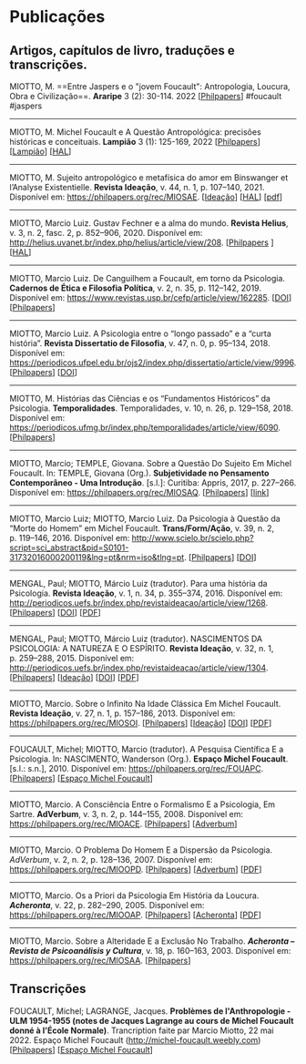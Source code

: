 # Publicações

## Artigos, capítulos de livro, traduções e transcrições.

<div class="warning" markdown="1">

MIOTTO, M. ==Entre Jaspers e o "jovem Foucault": Antropologia, Loucura, Obra e Civilização==. **Araripe** 3 (2): 30-114. 2022 [[Philpapers](https://philpapers.org/rec/MIOEJE)] #foucault #jaspers

</div>

---

<div class="danger" markdown="1">

MIOTTO, M. Michel Foucault e A Questão Antropológica: precisões históricas e conceituais. **Lampião** 3 (1): 125-169, 2022 [[Philpapers](https://philpapers.org/rec/MIOMFE)] [[Lampião](https://www.seer.ufal.br/index.php/lampiao/article/view/15622)]  [[HAL](https://hal.science/hal-04119186)]

</div>

---

<div class="info" markdown="1">

MIOTTO, M. Sujeito antropológico e metafísica do amor em Binswanger et l’Analyse Existentielle. **Revista Ideação**, v. 44, n. 1, p. 107–140, 2021. Disponível em: <https://philpapers.org/rec/MIOSAE>. [[Ideação](http://periodicos.uefs.br/index.php/revistaideacao/article/view/7649)] [[HAL](https://hal.archives-ouvertes.fr/hal-03480835)] [[pdf](https://askesis.hypotheses.org/files/2021/12/Miotto-Sujeito-antropologico-e-metafisica-do-amor-em-Binswanger-et-l-Analyse-Existentielle.pdf)]

</div>

---

<div class="sucess" markdown="1">

MIOTTO, Marcio Luiz. Gustav Fechner e a alma do mundo. **Revista Helius**, v. 3, n. 2, fasc. 2, p. 852–906, 2020. Disponível em: <http://helius.uvanet.br/index.php/helius/article/view/208>. [[Philpapers](https://philpapers.org/rec/MIOGFE) ] [[HAL](https://hal.archives-ouvertes.fr/hal-03182830)]

</div>

---

MIOTTO, Marcio Luiz. De Canguilhem a Foucault, em torno da Psicologia. **Cadernos de Ética e Filosofia Política**, v. 2, n. 35, p. 112–142, 2019. Disponível em: <https://www.revistas.usp.br/cefp/article/view/162285>. [[DOI](https://doi.org/10.11606/issn.1517-0128.v2i35p112-142)] [[Philpapers](https://philpapers.org/rec/MIODCA)]

---

MIOTTO, Marcio Luiz. A Psicologia entre o “longo passado” e a “curta história”. **Revista Dissertatio de Filosofia**, v. 47, n. 0, p. 95–134, 2018. Disponível em: <https://periodicos.ufpel.edu.br/ojs2/index.php/dissertatio/article/view/9996>. [[Philpapers](https://philpapers.org/rec/LUIAPE)] [[DOI](http://dx.doi.org/10.15210/dissertatio.v47i0.9996)]

---

MIOTTO, M. Histórias das Ciências e os “Fundamentos Históricos” da Psicologia. **Temporalidades**. Temporalidades, v. 10, n. 26, p. 129–158, 2018. Disponível em: <https://periodicos.ufmg.br/index.php/temporalidades/article/view/6090>. [[Philpapers](https://philpapers.org/rec/LUIHDC)]

---

MIOTTO, Marcio; TEMPLE, Giovana. Sobre a Questão Do Sujeito Em Michel Foucault. In: TEMPLE, Giovana (Org.). **Subjetividade no Pensamento Contemporâneo - Uma Introdução**. [s.l.]: Curitiba: Appris, 2017, p. 227–266. Disponível em: <https://philpapers.org/rec/MIOSAQ>. [[Philpapers](https://philpapers.org/rec/MIOSAQ)] [[link](https://www.editoraappris.com.br/produto/1947-subjetividade-no-pensamento-do-sculo-xx-uma-introduo)]

---

MIOTTO, Marcio Luiz; MIOTTO, Marcio Luiz. Da Psicologia à Questão da “Morte do Homem” em Michel Foucault. **Trans/Form/Ação**, v. 39, n. 2, p. 119–146, 2016. Disponível em: <http://www.scielo.br/scielo.php?script=sci_abstract&pid=S0101-31732016000200119&lng=pt&nrm=iso&tlng=pt>. [[Philpapers](https://philpapers.org/rec/MIODP)] [[DOI](http://dx.doi.org/10.1590/s0101-31732016000200007)]

---

MENGAL, Paul; MIOTTO, Márcio Luiz (tradutor). Para uma história da Psicologia. **Revista Ideação**, v. 1, n. 34, p. 355–374, 2016. Disponível em: <http://periodicos.uefs.br/index.php/revistaideacao/article/view/1268>. [[Philpapers](https://philpapers.org/rec/MENPUH)] [[DOI](http://dx.doi.org/10.13102/ideac.v1i34.1268)] [[PDF](https://askesis.hypotheses.org/mengal-para-uma-historia-da-psicologia-miotto-trad-ideacao-n34_jul_dez2016)]

---

MENGAL, Paul; MIOTTO, Márcio Luiz (tradutor). NASCIMENTOS DA PSICOLOGIA: A NATUREZA E O ESPÍRITO. **Revista Ideação**, v. 32, n. 1, p. 259–288, 2015. Disponível em: <http://periodicos.uefs.br/index.php/revistaideacao/article/view/1304>. [[Philpapers](https://philpapers.org/rec/MENNDP-3)] [[Ideação](http://periodicos.uefs.br/index.php/revistaideacao/article/view/1304)] [[DOI](http://dx.doi.org/10.13102/ideac.v1i32.1304)] [[PDF](https://askesis.hypotheses.org/files/2020/11/Mengal-Nascimentos-da-Psicologia-A-Natureza-e-o-Espirito-Miotto-tradutor.pdf)]

---

MIOTTO, Marcio. Sobre o Infinito Na Idade Clássica Em Michel Foucault. **Revista Ideação**, v. 27, n. 1, p. 157–186, 2013. Disponível em: <https://philpapers.org/rec/MIOSOI>. [[Philpapers](https://philpapers.org/rec/MIOSOI)] [[Ideação](http://periodicos.uefs.br/index.php/revistaideacao/issue/view/55)] [[DOI](http://dx.doi.org/10.13102/ideac.v1i27)] [[PDF](https://askesis.hypotheses.org/files/2020/11/Miotto-Sobre-o-infinito-na-Idade-Classica-em-Michel-Foucault-Ideacao-27-2013.pdf)]

---

FOUCAULT, Michel; MIOTTO, Marcio (tradutor). A Pesquisa Científica E a Psicologia. In: NASCIMENTO, Wanderson (Org.). **Espaço Michel Foucault**. [s.l.: s.n.], 2010. Disponível em: <https://philpapers.org/rec/FOUAPC>. [[Philpapers](https://philpapers.org/rec/FOUAPC)] [[Espaço Michel Foucault](http://michel-foucault.weebly.com/textos.html)]

---

MIOTTO, Marcio. A Consciência Entre o Formalismo E a Psicologia, Em Sartre. **AdVerbum**, v. 3, n. 2, p. 144–155, 2008. Disponível em: <https://philpapers.org/rec/MIOACE>. [[Philpapers](https://philpapers.org/rec/MIOACE)] [[Adverbum](http://www.psicanaliseefilosofia.com.br/adverbum/artigospublicados.html)]

---

MIOTTO, Marcio. O Problema Do Homem E a Dispersão da Psicologia. *AdVerbum*, v. 2, n. 2, p. 128–136, 2007. Disponível em: <https://philpapers.org/rec/MIOOPD>. [[Philpapers](https://philpapers.org/rec/MIOOPD)] [[Adverbum](http://geocities.ws/askesis/O%20problema%20do%20Homem%20e%20a%20dispersão%20da%20Psicologia%20AdVerbum%202%20%282%29:%20128-136.%202007.)] [[PDF](https://askesis.hypotheses.org/files/2020/11/Miotto-O-problema-do-Homem-e-a-Dispersao-da-Psicologia-Adverbum-2007.pdf)] 

---

MIOTTO, Marcio. Os a Priori da Psicologia Em História da Loucura. ***Acheronta***, v. 22, p. 282–290, 2005. Disponível em: <https://philpapers.org/rec/MIOOAP>. [[Philpapers](https://philpapers.org/rec/MIOOAP)] [[Acheronta](http://www.acheronta.org/acheronta22/miotto.htm)] [[PDF](https://askesis.hypotheses.org/miotto-os-a-priori-da-psicologia-em-historia-da-loucura-acheronta-22-2005)]

---

MIOTTO, Marcio. Sobre a Alteridade E a Exclusão No Trabalho. ***Acheronta – Revista de Psicoanálisis y Cultura***, v. 18, p. 160–163, 2003. Disponível em: <https://philpapers.org/rec/MIOSAA>. [[Philpapers](https://philpapers.org/rec/MIOSAA)]

## Transcrições

FOUCAULT, Michel; LAGRANGE, Jacques. **Problèmes de l'Anthropologie - ULM 1954-1955 (notes de Jacques Lagrange au cours de Michel Foucault donné à l'École Normale)**. Trancription faite par Marcio Miotto, 22 mai 2022. Espaço Michel Foucault (http://michel-foucault.weebly.com) [[Philpapers](https://philpapers.org/rec/FOUPDL)] [[Espaço Michel Foucault](http://michel-foucault.weebly.com/uploads/1/3/2/1/13213792/foucault___lagrange_-_problemes_de_l_anthropologie.pdf)]


